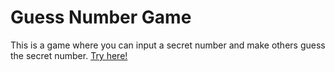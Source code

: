 # Guess Number Game

This is a game where you can input a secret number and make others guess the secret number.
[Try here!](https://xaviior.github.io/1-50/)
